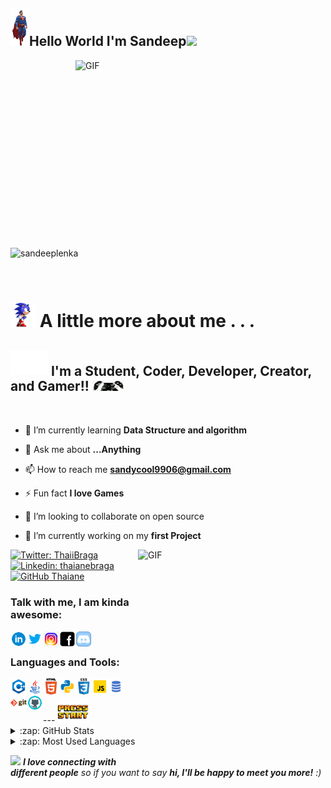 

## <img src="https://github.com/sandeeplenka/sandeeplenka/blob/main/icons/superman.gif?raw=true" width="30" height="60">Hello World I'm Sandeep<img src="https://c.tenor.com/HO7EBVsu04oAAAAi/pikachu-pokemon.gif" width="50">
<img align="right" alt="GIF" src="https://media.giphy.com/media/DjzqfSfvJqRhBt2n6B/giphy.gif?raw=true" width="400" height="300" />
<br>
<p align="left"> <img src="https://komarev.com/ghpvc/?username=sandeeplenka&label=Profile%20views&color=0e75b6&style=flat" alt="sandeeplenka" /> </p>
<br>

# <img src="https://github.com/sandeeplenka/sandeeplenka/blob/main/icons/sonic.gif?raw=true" width="40"> A little more about me . . .

## <img src="https://github.com/sandeeplenka/sandeeplenka/blob/main/icons/c1.gif?raw=true" width="60"> I'm a Student, Coder, Developer, Creator, and Gamer!! <img src="https://github.com/sandeeplenka/sandeeplenka/blob/main/icons/console.gif?raw=true" width="50">
<br>

- 🌱 I’m currently learning **Data Structure and algorithm**

- 💬 Ask me about **...Anything**

- 📫 How to reach me **sandycool9906@gmail.com**

- ⚡ Fun fact **I love Games** 

- 👯 I’m looking to collaborate on open source

- 🔭 I’m currently working on my **first Project**
 <img align="right" alt="GIF" src="https://i.gifer.com/U55Q.gif?raw=true" width="300" height="340"/>


[![Twitter: ThaiiBraga](https://img.shields.io/twitter/follow/sandycool9906?style=social)](https://twitter.com/sandycool9906)
[![Linkedin: thaianebraga](https://img.shields.io/badge/-sandycool9906-blue?style=flat-square&logo=Linkedin&logoColor=white&link=https://www.linkedin.com/in/sandycool9906/)](https://www.linkedin.com/in/sandycool9906/)
[![GitHub Thaiane](https://img.shields.io/github/followers/sandeeplenka?label=follow&style=social)](https://github.com/sandeeplenka)






### Talk with me, I am kinda awesome:
[<img align="left" alt="linkedin" width="26px" src="https://github.com/sandeeplenka/sandeeplenka/blob/main/icons/icons8-linkedin-circled.gif?raw=true" />][linkedin]
[<img align="left" alt="" width="26px" src="https://github.com/sandeeplenka/sandeeplenka/blob/main/icons/icons8-twitter.gif?raw=true" />][twitter]
[<img align="left" alt="instagram" width="26px" src="https://github.com/sandeeplenka/sandeeplenka/blob/main/icons/icons8-instagram-logo.gif?raw=true" />][instagram]
[<img align="left" alt="" width="26px" src="https://github.com/sandeeplenka/sandeeplenka/blob/main/icons/icons8-facebook.gif?raw=true" />][linkedin]
[<img align="left" alt="" width="26px" src="https://github.com/sandeeplenka/sandeeplenka/blob/main/icons/icons8-discord-new.gif?raw=true" />][linkedin]

<br />

### Languages and Tools:

[<img align="left" alt="C++" width="26px" src="https://github.com/sandeeplenka/sandeeplenka/blob/main/icons/icons8-c%2B%2B-48.png?raw=true" />][link]
[<img align="left" alt="HTML5" width="26px" src="https://github.com/sandeeplenka/sandeeplenka/blob/main/icons/icons8-java.gif?raw=true" />][link]
[<img align="left" alt="HTML5" width="26px" src="https://raw.githubusercontent.com/github/explore/80688e429a7d4ef2fca1e82350fe8e3517d3494d/topics/html/html.png" />][link]
[<img align="left" alt="HTML5" width="26px" src="https://github.com/sandeeplenka/sandeeplenka/blob/main/icons/icons8-python.gif?raw=true" />][link]
[<img align="left" alt="CSS3" width="26px" src="https://raw.githubusercontent.com/github/explore/80688e429a7d4ef2fca1e82350fe8e3517d3494d/topics/css/css.png" />][link]
[<img align="left" alt="JavaScript" width="26px" src="https://github.com/sandeeplenka/sandeeplenka/blob/main/icons/icons8-javascript.gif?raw=true" />][link]
[<img align="left" alt="SQL" width="26px" src="https://raw.githubusercontent.com/github/explore/80688e429a7d4ef2fca1e82350fe8e3517d3494d/topics/sql/sql.png" />][link]
[<img align="left" alt="Git" width="26px" src="https://raw.githubusercontent.com/github/explore/80688e429a7d4ef2fca1e82350fe8e3517d3494d/topics/git/git.png" />][link]
[<img align="left" alt="GitHub" width="26px" src="https://github.com/sandeeplenka/sandeeplenka/blob/main/icons/icons8-github.gif?raw=true" />][github]


<br />
<br />
---
<img src="https://github.com/sandeeplenka/sandeeplenka/blob/main/icons/pressstart.gif?raw=true" width="50">
<details>
  <summary>:zap: GitHub Stats</summary>

  <img align="left" alt="Sandeep's GitHub Stats" src="https://github-readme-stats.vercel.app/api?username=sandeeplenka&show_icons=true&hide_border=true" />

</details>

<details>
  <summary>:zap: Most Used Languages</summary>

<img align="left" alt="Sandeep's GitHub Top Languages" src="https://github-readme-stats.vercel.app/api/top-langs/?username=sandeeplenka" />

</details>




<img src="https://media.giphy.com/media/LnQjpWaON8nhr21vNW/giphy.gif" width="60"> <em><b>I love connecting with different people</b> so if you want to say <b>hi, I'll be happy to meet you more!</b> :)</em>







[twitter]: https://twitter.com/Sandycool9906
[instagram]: https://www.instagram.com/sandy_gamer_sr4/
[linkedin]: https://www.linkedin.com/in/sandycool9906/
[portfolio]: https://arsentieva.github.io/profile/
[link]: https://www.google.com
[mail]: sandycool9906@gmail.com
[github]: https://github.com/sandeeplenka 




